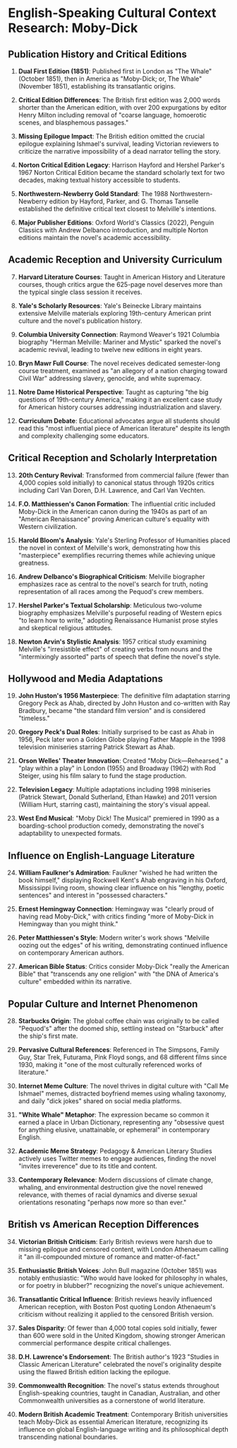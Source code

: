 # English-Speaking Cultural Context Research: Moby-Dick

## Publication History and Critical Editions

1. **Dual First Edition (1851)**: Published first in London as "The Whale" (October 1851), then in America as "Moby-Dick; or, The Whale" (November 1851), establishing its transatlantic origins.

2. **Critical Edition Differences**: The British first edition was 2,000 words shorter than the American edition, with over 200 expurgations by editor Henry Milton including removal of "coarse language, homoerotic scenes, and blasphemous passages."

3. **Missing Epilogue Impact**: The British edition omitted the crucial epilogue explaining Ishmael's survival, leading Victorian reviewers to criticize the narrative impossibility of a dead narrator telling the story.

4. **Norton Critical Edition Legacy**: Harrison Hayford and Hershel Parker's 1967 Norton Critical Edition became the standard scholarly text for two decades, making textual history accessible to students.

5. **Northwestern-Newberry Gold Standard**: The 1988 Northwestern-Newberry edition by Hayford, Parker, and G. Thomas Tanselle established the definitive critical text closest to Melville's intentions.

6. **Major Publisher Editions**: Oxford World's Classics (2022), Penguin Classics with Andrew Delbanco introduction, and multiple Norton editions maintain the novel's academic accessibility.

## Academic Reception and University Curriculum

7. **Harvard Literature Courses**: Taught in American History and Literature courses, though critics argue the 625-page novel deserves more than the typical single class session it receives.

8. **Yale's Scholarly Resources**: Yale's Beinecke Library maintains extensive Melville materials exploring 19th-century American print culture and the novel's publication history.

9. **Columbia University Connection**: Raymond Weaver's 1921 Columbia biography "Herman Melville: Mariner and Mystic" sparked the novel's academic revival, leading to twelve new editions in eight years.

10. **Bryn Mawr Full Course**: The novel receives dedicated semester-long course treatment, examined as "an allegory of a nation charging toward Civil War" addressing slavery, genocide, and white supremacy.

11. **Notre Dame Historical Perspective**: Taught as capturing "the big questions of 19th-century America," making it an excellent case study for American history courses addressing industrialization and slavery.

12. **Curriculum Debate**: Educational advocates argue all students should read this "most influential piece of American literature" despite its length and complexity challenging some educators.

## Critical Reception and Scholarly Interpretation

13. **20th Century Revival**: Transformed from commercial failure (fewer than 4,000 copies sold initially) to canonical status through 1920s critics including Carl Van Doren, D.H. Lawrence, and Carl Van Vechten.

14. **F.O. Matthiessen's Canon Formation**: The influential critic included Moby-Dick in the American canon during the 1940s as part of an "American Renaissance" proving American culture's equality with Western civilization.

15. **Harold Bloom's Analysis**: Yale's Sterling Professor of Humanities placed the novel in context of Melville's work, demonstrating how this "masterpiece" exemplifies recurring themes while achieving unique greatness.

16. **Andrew Delbanco's Biographical Criticism**: Melville biographer emphasizes race as central to the novel's search for truth, noting representation of all races among the Pequod's crew members.

17. **Hershel Parker's Textual Scholarship**: Meticulous two-volume biography emphasizes Melville's purposeful reading of Western epics "to learn how to write," adopting Renaissance Humanist prose styles and skeptical religious attitudes.

18. **Newton Arvin's Stylistic Analysis**: 1957 critical study examining Melville's "irresistible effect" of creating verbs from nouns and the "intermixingly assorted" parts of speech that define the novel's style.

## Hollywood and Media Adaptations

19. **John Huston's 1956 Masterpiece**: The definitive film adaptation starring Gregory Peck as Ahab, directed by John Huston and co-written with Ray Bradbury, became "the standard film version" and is considered "timeless."

20. **Gregory Peck's Dual Roles**: Initially surprised to be cast as Ahab in 1956, Peck later won a Golden Globe playing Father Mapple in the 1998 television miniseries starring Patrick Stewart as Ahab.

21. **Orson Welles' Theater Innovation**: Created "Moby Dick—Rehearsed," a "play within a play" in London (1955) and Broadway (1962) with Rod Steiger, using his film salary to fund the stage production.

22. **Television Legacy**: Multiple adaptations including 1998 miniseries (Patrick Stewart, Donald Sutherland, Ethan Hawke) and 2011 version (William Hurt, starring cast), maintaining the story's visual appeal.

23. **West End Musical**: "Moby Dick! The Musical" premiered in 1990 as a boarding-school production comedy, demonstrating the novel's adaptability to unexpected formats.

## Influence on English-Language Literature

24. **William Faulkner's Admiration**: Faulkner "wished he had written the book himself," displaying Rockwell Kent's Ahab engraving in his Oxford, Mississippi living room, showing clear influence on his "lengthy, poetic sentences" and interest in "possessed characters."

25. **Ernest Hemingway Connection**: Hemingway was "clearly proud of having read Moby-Dick," with critics finding "more of Moby-Dick in Hemingway than you might think."

26. **Peter Matthiessen's Style**: Modern writer's work shows "Melville oozing out the edges" of his writing, demonstrating continued influence on contemporary American authors.

27. **American Bible Status**: Critics consider Moby-Dick "really the American Bible" that "transcends any one religion" with "the DNA of America's culture" embedded within its narrative.

## Popular Culture and Internet Phenomenon

28. **Starbucks Origin**: The global coffee chain was originally to be called "Pequod's" after the doomed ship, settling instead on "Starbuck" after the ship's first mate.

29. **Pervasive Cultural References**: Referenced in The Simpsons, Family Guy, Star Trek, Futurama, Pink Floyd songs, and 68 different films since 1930, making it "one of the most culturally referenced works of literature."

30. **Internet Meme Culture**: The novel thrives in digital culture with "Call Me Ishmael" memes, distracted boyfriend memes using whaling taxonomy, and daily "dick jokes" shared on social media platforms.

31. **"White Whale" Metaphor**: The expression became so common it earned a place in Urban Dictionary, representing any "obsessive quest for anything elusive, unattainable, or ephemeral" in contemporary English.

32. **Academic Meme Strategy**: Pedagogy & American Literary Studies actively uses Twitter memes to engage audiences, finding the novel "invites irreverence" due to its title and content.

33. **Contemporary Relevance**: Modern discussions of climate change, whaling, and environmental destruction give the novel renewed relevance, with themes of racial dynamics and diverse sexual orientations resonating "perhaps now more so than ever."

## British vs American Reception Differences

34. **Victorian British Criticism**: Early British reviews were harsh due to missing epilogue and censored content, with London Athenaeum calling it "an ill-compounded mixture of romance and matter-of-fact."

35. **Enthusiastic British Voices**: John Bull magazine (October 1851) was notably enthusiastic: "Who would have looked for philosophy in whales, or for poetry in blubber?" recognizing the novel's unique achievement.

36. **Transatlantic Critical Influence**: British reviews heavily influenced American reception, with Boston Post quoting London Athenaeum's criticism without realizing it applied to the censored British version.

37. **Sales Disparity**: Of fewer than 4,000 total copies sold initially, fewer than 600 were sold in the United Kingdom, showing stronger American commercial performance despite critical challenges.

38. **D.H. Lawrence's Endorsement**: The British author's 1923 "Studies in Classic American Literature" celebrated the novel's originality despite using the flawed British edition lacking the epilogue.

39. **Commonwealth Recognition**: The novel's status extends throughout English-speaking countries, taught in Canadian, Australian, and other Commonwealth universities as a cornerstone of world literature.

40. **Modern British Academic Treatment**: Contemporary British universities teach Moby-Dick as essential American literature, recognizing its influence on global English-language writing and its philosophical depth transcending national boundaries.